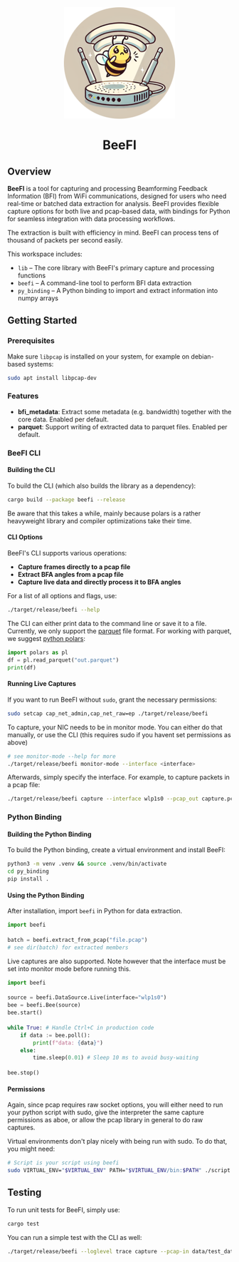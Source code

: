 <div align="center">
  <img src="assets/logo.png" alt="Project Logo" width="250">

# BeeFI
</div>

## Overview

**BeeFI** is a tool for capturing and processing Beamforming Feedback Information (BFI)
from WiFi communications, designed for users who need real-time or batched data extraction
for analysis. BeeFI provides flexible capture options for both live and pcap-based data,
with bindings for Python for seamless integration with data processing workflows.

The extraction is built with efficiency in mind. BeeFI can process tens of thousand of
packets per second easily.

This workspace includes:

- `lib` – The core library with BeeFI's primary capture and processing functions  
- `beefi` – A command-line tool to perform BFI data extraction  
- `py_binding` – A Python binding to import and extract information into numpy arrays  

## Getting Started

### Prerequisites

Make sure `libpcap` is installed on your system, for example on debian-based systems:

```bash
sudo apt install libpcap-dev
```

### Features

- **bfi_metadata**: Extract some metadata (e.g. bandwidth) together with the core data.
  Enabled per default.
- **parquet**: Support writing of extracted data to parquet files.
  Enabled per default.

### BeeFI CLI

#### Building the CLI

To build the CLI (which also builds the library as a dependency):

```bash
cargo build --package beefi --release
```

Be aware that this takes a while, mainly because polars is a rather
heavyweight library and compiler optimizations take their time.

#### CLI Options

BeeFI's CLI supports various operations:

- **Capture frames directly to a pcap file**  
- **Extract BFA angles from a pcap file**  
- **Capture live data and directly process it to BFA angles**  

For a list of all options and flags, use:

```bash
./target/release/beefi --help
```

The CLI can either print data to the command line or save it to a file.
Currently, we only support the [parquet](https://parquet.apache.org/) file format.
For working with parquet, we suggest [python polars](https://pola.rs/):

```python
import polars as pl
df = pl.read_parquet("out.parquet")
print(df)
```

#### Running Live Captures

If you want to run BeeFI without `sudo`, grant the necessary permissions:

```bash
sudo setcap cap_net_admin,cap_net_raw=ep ./target/release/beefi
```

To capture, your NIC needs to be in monitor mode. You can either do that
manually, or use the CLI (this requires sudo if you havent set permissions
as above)

```bash
# see monitor-mode --help for more
./target/release/beefi monitor-mode --interface <interface>
```

Afterwards, simply specify the interface. For example, to capture packets in a
pcap file:

```bash
./target/release/beefi capture --interface wlp1s0 --pcap_out capture.pcap
```

### Python Binding

#### Building the Python Binding

To build the Python binding, create a virtual environment and install BeeFI:

```bash
python3 -m venv .venv && source .venv/bin/activate
cd py_binding
pip install .
```

#### Using the Python Binding

After installation, import `beefi` in Python for data extraction.

```python
import beefi

batch = beefi.extract_from_pcap("file.pcap")
# see dir(batch) for extracted members
```

Live captures are also supported. Note however that the interface must
be set into monitor mode before running this.

```python
import beefi

source = beefi.DataSource.Live(interface="wlp1s0")
bee = beefi.Bee(source)
bee.start()

while True: # Handle Ctrl+C in production code
    if data := bee.poll():
        print(f"data: {data}")
    else:
        time.sleep(0.01) # Sleep 10 ms to avoid busy-waiting

bee.stop()
```

#### Permissions

Again, since pcap requires raw socket options, you will either need to run
your python script with sudo, give the interpreter the same capture permissions
as aboe, or allow the pcap library in general to do raw captures.

Virtual environments don't play nicely with being run with sudo. To do that,
you might need:

```bash
# Script is your script using beefi
sudo VIRTUAL_ENV="$VIRTUAL_ENV" PATH="$VIRTUAL_ENV/bin:$PATH" ./script.py
```

## Testing

To run unit tests for BeeFI, simply use:

```bash
cargo test
```

You can run a simple test with the CLI as well:

```bash
./target/release/beefi --loglevel trace capture --pcap-in data/test_data/bfi.pcap --print
```
